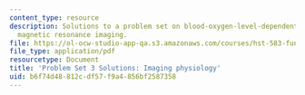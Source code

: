 ```yaml
---
content_type: resource
description: Solutions to a problem set on blood-oxygen-level-dependent (BOLD) functional
  magnetic resonance imaging.
file: https://ol-ocw-studio-app-qa.s3.amazonaws.com/courses/hst-583-functional-magnetic-resonance-imaging-data-acquisition-and-analysis-fall-2008/b6f74d48812cdf57f9a4856bf2587358_ps3_soln.pdf
file_type: application/pdf
resourcetype: Document
title: 'Problem Set 3 Solutions: Imaging physiology'
uid: b6f74d48-812c-df57-f9a4-856bf2587358
---
```

